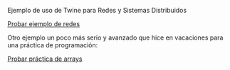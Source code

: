 Ejemplo de uso de Twine para Redes y Sistemas Distribuidos

[Probar ejemplo de redes](RyS.html)

Otro ejemplo un poco más serio y avanzado que hice en vacaciones para una práctica de programación:

[Probar práctica de arrays](array.html)
